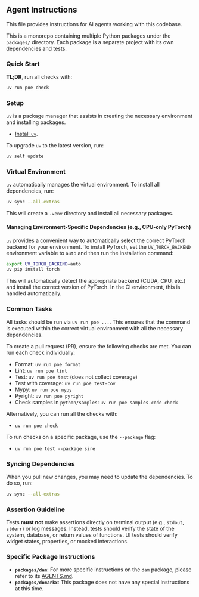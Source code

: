 ## Agent Instructions

This file provides instructions for AI agents working with this codebase.

This is a monorepo containing multiple Python packages under the `packages/` directory. Each package is a separate project with its own dependencies and tests.

### Quick Start

**TL;DR**, run all checks with:

```sh
uv run poe check
```

### Setup

`uv` is a package manager that assists in creating the necessary environment and installing packages.

- [Install `uv`](https://docs.astral.sh/uv/getting-started/installation/).

To upgrade `uv` to the latest version, run:

```sh
uv self update
```

### Virtual Environment

`uv` automatically manages the virtual environment. To install all dependencies, run:

```sh
uv sync --all-extras
```

This will create a `.venv` directory and install all necessary packages.

#### Managing Environment-Specific Dependencies (e.g., CPU-only PyTorch)

`uv` provides a convenient way to automatically select the correct PyTorch backend for your environment. To install PyTorch, set the `UV_TORCH_BACKEND` environment variable to `auto` and then run the installation command:

```bash
export UV_TORCH_BACKEND=auto
uv pip install torch
```

This will automatically detect the appropriate backend (CUDA, CPU, etc.) and install the correct version of PyTorch. In the CI environment, this is handled automatically.

### Common Tasks

All tasks should be run via `uv run poe ...`. This ensures that the command is executed within the correct virtual environment with all the necessary dependencies.

To create a pull request (PR), ensure the following checks are met. You can run each check individually:

- Format: `uv run poe format`
- Lint: `uv run poe lint`
- Test: `uv run poe test` (does not collect coverage)
- Test with coverage: `uv run poe test-cov`
- Mypy: `uv run poe mypy`
- Pyright: `uv run poe pyright`
- Check samples in `python/samples`: `uv run poe samples-code-check`

Alternatively, you can run all the checks with:
- `uv run poe check`

To run checks on a specific package, use the `--package` flag:
- `uv run poe test --package sire`

### Syncing Dependencies

When you pull new changes, you may need to update the dependencies. To do so, run:

```sh
uv sync --all-extras
```

### Assertion Guideline

Tests **must not** make assertions directly on terminal output (e.g., `stdout`, `stderr`) or log messages. Instead, tests should verify the state of the system, database, or return values of functions. UI tests should verify widget states, properties, or mocked interactions.

### Specific Package Instructions

*   **`packages/dam`**: For more specific instructions on the `dam` package, please refer to its [AGENTS.md](packages/dam/AGENTS.md).
*   **`packages/domarkx`**: This package does not have any special instructions at this time.

